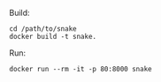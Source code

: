 Build: 

```
cd /path/to/snake
docker build -t snake.
```

Run:
```
docker run --rm -it -p 80:8000 snake
```
